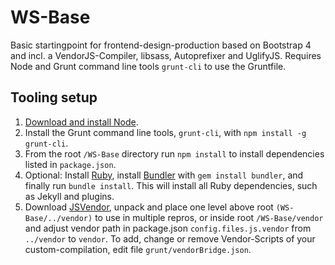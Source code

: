 # WS-Base
Basic startingpoint for frontend-design-production based on Bootstrap 4 and incl. a VendorJS-Compiler, libsass, Autoprefixer and UglifyJS. Requires Node and Grunt command line tools `grunt-cli` to use the Gruntfile.

## Tooling setup
1. [Download and install Node](https://nodejs.org/).
2. Install the Grunt command line tools, `grunt-cli`, with `npm install -g grunt-cli`.
3. From the root `/WS-Base` directory run `npm install` to install dependencies listed in `package.json`.
4. Optional: Install [Ruby](https://www.ruby-lang.org/en/documentation/installation/), install [Bundler](http://bundler.io/) with `gem install bundler`, and finally run `bundle install`. This will install all Ruby dependencies, such as Jekyll and plugins. 
5. Download [JSVendor](https://github.com/SirAnselot/JSVendor), unpack and place one level above root `(WS-Base/../vendor)` to use in multiple repros, or inside root `/WS-Base/vendor` and adjust vendor path in package.json `config.files.js.vendor` from `../vendor` to `vendor`. To add, change or remove Vendor-Scripts of your custom-compilation, edit file `grunt/vendorBridge.json`.
